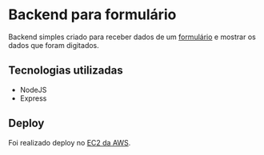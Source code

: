 # Backend para formulário

Backend simples criado para receber dados de um [formulário](https://wagnerkaba.github.io/formulario/) e mostrar os dados que foram digitados.

## Tecnologias utilizadas
* NodeJS
* Express

## Deploy

Foi realizado deploy no [EC2 da AWS](http://ec2-3-84-10-222.compute-1.amazonaws.com:3333).


